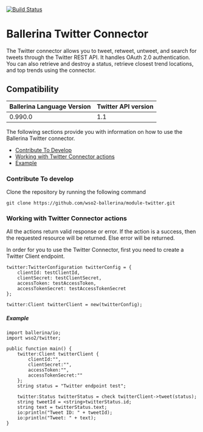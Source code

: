 [![Build Status](https://travis-ci.org/wso2-ballerina/module-twitter.svg?branch=master)](https://travis-ci.org/wso2-ballerina/module-twitter)

# Ballerina Twitter Connector

The Twitter connector allows you to tweet, retweet, untweet, and search for tweets through the Twitter REST API.
It handles OAuth 2.0 authentication. You can also retrieve and destroy a status, retrieve closest trend locations,
and top trends using the connector.

## Compatibility
| Ballerina Language Version | Twitter API version  |
| -------------------------- | -------------------- |
| 0.990.0                    | 1.1                  |


The following sections provide you with information on how to use the Ballerina Twitter connector.

- [Contribute To Develop](#contribute-to-develop)
- [Working with Twitter Connector actions](#working-with-twitter-endpoint-actions)
- [Example](#example)

### Contribute To develop

Clone the repository by running the following command 
```shell
git clone https://github.com/wso2-ballerina/module-twitter.git
```

### Working with Twitter Connector actions

All the actions return valid response or error. If the action is a success, then the requested resource will 
be returned. Else error will be returned.

In order for you to use the Twitter Connector, first you need to create a Twitter Client endpoint.

```ballerina
twitter:TwitterConfiguration twitterConfig = {
    clientId: testClientId,
    clientSecret: testClientSecret,
    accessToken: testAccessToken,
    accessTokenSecret: testAccessTokenSecret
};

twitter:Client twitterClient = new(twitterConfig);
```

##### Example

```ballerina
import ballerina/io;
import wso2/twitter;

public function main() {
    twitter:Client twitterClient {
        clientId:"",
        clientSecret:"",
        accessToken:"",
        accessTokenSecret:""
    };
    string status = "Twitter endpoint test";

    twitter:Status twitterStatus = check twitterClient->tweet(status);
    string tweetId = <string>twitterStatus.id;
    string text = twitterStatus.text;
    io:println("Tweet ID: " + tweetId);
    io:println("Tweet: " + text);
}
```
